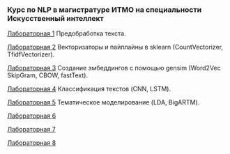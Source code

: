 ### Курс по NLP в магистратуре ИТМО на специальности Искусственный интеллект 

[Лабораторная 1](/Lab_1)
Предобработка текста.

[Лабораторная 2](/Lab_2)
Векторизаторы и пайплайны в sklearn (CountVectorizer, TfidfVectorizer).

[Лабораторная 3](/Lab_3)
Создание эмбеддингов с помощью gensim (Word2Vec SkipGram, CBOW, fastText).

[Лабораторная 4](/Lab_4)
Классификация текстов (CNN, LSTM).

[Лабораторная 5](/Lab_5)
Тематическое моделирование (LDA, BigARTM).

[Лабораторная 6](/Lab_6)


[Лабораторная 7](/Lab_7)


[Лабораторная 8](/Lab_8)
